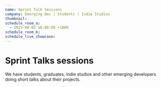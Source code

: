 ```yaml
---
name: Sprint Talk Sessions
company: Emerging Dev | Students | Indie Studios
thumbnail:
schedule_room_a:
  - 2025-08-02 16:00:00 +1000
schedule_room_b:
schedule_live_showcase:
---
```


# Sprint Talks sessions

We have students, graduates, indie studios and other emerging developers doing short talks about their projects.
